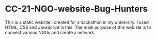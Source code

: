 # CC-21-NGO-website-Bug-Hunters
This is a static website I created for a hackathon in my university. I used HTML, CSS and JavaScript in this. 
The main purpose of this webiste is to connect various NGOs and create a network. 
